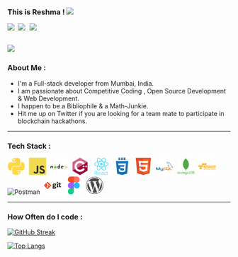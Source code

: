 ### This is Reshma ! <img src="https://github.com/TheDudeThatCode/TheDudeThatCode/blob/master/Assets/Hi.gif" width="29px"> 

<a href="https://www.linkedin.com/in/reshmashaik3011/">
  <img align="left" width="24px" src="https://cdn-icons-png.flaticon.com/512/174/174857.png"  />
</a>
<a href="https://twitter.com/the_reshma">
  <img align="left" width="26px" src="https://logodownload.org/wp-content/uploads/2014/09/twitter-logo-6.png" />
</a>
<a href="mailto:reshmashaik3011@gmail.com">
  <img align="left" width="26px" src="https://cdn-icons-png.flaticon.com/512/281/281769.png" />
</a>
<br />
<br />

![](https://user-images.githubusercontent.com/70228821/155390073-f42ff43f-6944-43a0-a8dd-6be3e6685220.png)


### About Me : 

- I'm a Full-stack developer from Mumbai, India. 
- I am passionate about Competitive Coding , Open Source Development & Web Development.
- I happen to be a Bibliophile & a Math-Junkie.
- Hit me up on Twitter if you are looking for a team mate to participate in blockchain hackathons.


---

### Tech Stack :

<p>
<img src="https://github.com/devicons/devicon/blob/master/icons/python/python-plain.svg" title="Python" alt="Python" width="40" height="40"/>&nbsp;
<img src="https://github.com/devicons/devicon/blob/master/icons/javascript/javascript-original.svg" title="JavaScript" alt="JavaScript" width="40" height="40"/>&nbsp;
<img src="https://github.com/devicons/devicon/blob/master/icons/nodejs/nodejs-original-wordmark.svg" title="NodeJS" alt="NodeJS" width="40" height="40"/>&nbsp;
<img src="https://github.com/devicons/devicon/blob/master/icons/cplusplus/cplusplus-original.svg"  title="C++" alt="C++" width="40" height="40"/>&nbsp;
<img src="https://github.com/devicons/devicon/blob/master/icons/react/react-original-wordmark.svg" title="React" alt="React" width="40" height="40"/>&nbsp;
<img src="https://github.com/devicons/devicon/blob/master/icons/css3/css3-plain-wordmark.svg"  title="CSS3" alt="CSS" width="40" height="40"/>&nbsp;
<img src="https://github.com/devicons/devicon/blob/master/icons/html5/html5-original.svg" title="HTML5" alt="HTML" width="40" height="40"/>&nbsp;
<img src="https://github.com/devicons/devicon/blob/master/icons/mysql/mysql-original-wordmark.svg" title="MySQL"  alt="MySQL" width="40" height="40"/>&nbsp;
<img src="https://github.com/devicons/devicon/blob/master/icons/mongodb/mongodb-plain-wordmark.svg" title="MongoDB" alt="MongoDB" width="40" height="40"/>&nbsp;
<img src="https://github.com/devicons/devicon/blob/master/icons/amazonwebservices/amazonwebservices-plain-wordmark.svg" title="AWS" alt="AWS" width="40" height="40"/>&nbsp;
<img src="https://www.vectorlogo.zone/logos/getpostman/getpostman-icon.svg" title="Postman"  alt="Postman" width="40" height="40"/>&nbsp;
<img src="https://github.com/devicons/devicon/blob/master/icons/git/git-original-wordmark.svg" title="Git" **alt="Git" width="40" height="40"/>&nbsp;
<img src="https://github.com/devicons/devicon/blob/master/icons/figma/figma-original.svg" title="Figma" alt="Figma" width="40" height="40"/>&nbsp;
<img src="https://github.com/devicons/devicon/blob/master/icons/wordpress/wordpress-plain.svg" title="Wordpress" alt="Wordpress" width="40" height="40"/>&nbsp;
</p>

---
### How Often do I code :

[![GitHub Streak](http://github-readme-streak-stats.herokuapp.com?user=TheReshma&theme=dark&background=000000)](https://git.io/streak-stats)

[![Top Langs](https://github-readme-stats.vercel.app/api/top-langs/?username=TheReshma&layout=compact&theme=vision-friendly-dark)](https://github.com/anuraghazra/github-readme-stats)


